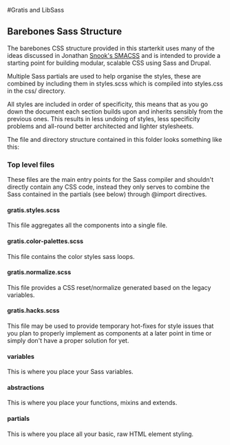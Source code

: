 #Gratis and LibSass



## Barebones Sass Structure
The barebones CSS structure provided in this starterkit uses many of the ideas
discussed in Jonathan [Snook's SMACSS](http://smacss.com) and is intended to
provide a starting point for building modular, scalable CSS using Sass and
Drupal.

Multiple Sass partials are used to help organise the styles, these are combined
by including them in styles.scss which is compiled into styles.css in the css/
directory.

All styles are included in order of specificity, this means that as you go down
the document each section builds upon and inherits sensibly from the previous
ones. This results in less undoing of styles, less specificity problems and
all-round better architected and lighter stylesheets.

The file and directory structure contained in this folder looks something like
this:

### Top level files
These files are the main entry points for the Sass compiler and shouldn't
directly contain any CSS code, instead they only serves to combine the Sass
contained in the partials (see below) through @import directives.

#### gratis.styles.scss
This file aggregates all the components into a single file.

#### gratis.color-palettes.scss
This file contains the color styles sass loops.

#### gratis.normalize.scss
This file provides a CSS reset/normalize generated based on the legacy
variables.

#### gratis.hacks.scss
This file may be used to provide temporary hot-fixes for style issues that
you plan to properly implement as components at a later point in time or simply
don't have a proper solution for yet.

#### variables
This is where you place your Sass variables.

#### abstractions
This is where you place your functions, mixins and extends.

#### partials
This is where you place all your basic, raw HTML element styling.
